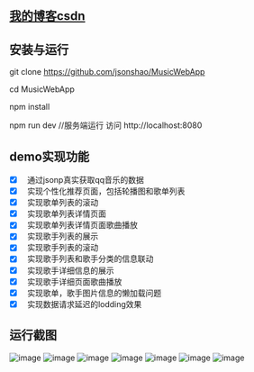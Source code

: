 ##  [我的博客csdn](http://blog.csdn.net/shao861210)
## 安装与运行

git clone https://github.com/jsonshao/MusicWebApp

cd MusicWebApp

npm install

npm run dev //服务端运行 访问 http://localhost:8080

## demo实现功能

- [x]   通过jsonp真实获取qq音乐的数据
- [x]   实现个性化推荐页面，包括轮播图和歌单列表
- [x]   实现歌单列表的滚动
- [x]   实现歌单列表详情页面
- [x]   实现歌单列表详情页面歌曲播放
- [x]   实现歌手列表的展示
- [x]   实现歌手列表的滚动
- [x]   实现歌手列表和歌手分类的信息联动
- [x]   实现歌手详细信息的展示
- [x]   实现歌手详细页面歌曲播放
- [x]   实现歌单，歌手图片信息的懒加载问题
- [x]   实现数据请求延迟的lodding效果
## 运行截图
![image](https://github.com/jsonshao/MusicWebApp/raw/master/static/img/test1.png)
![image](https://github.com/jsonshao/MusicWebApp/raw/master/static/img/test2.png)
![image](https://github.com/jsonshao/MusicWebApp/raw/master/static/img/test3.png)
![image](https://github.com/jsonshao/MusicWebApp/raw/master/static/img/test4.png)
![image](https://github.com/jsonshao/MusicWebApp/raw/master/static/img/test5.png)
![image](https://github.com/jsonshao/MusicWebApp/raw/master/static/img/test6.png)
![image](https://github.com/jsonshao/MusicWebApp/raw/master/static/img/test7.png)

